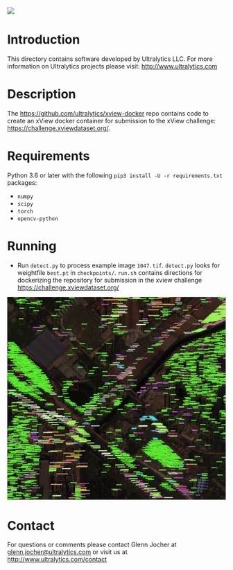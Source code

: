 <img src="https://storage.googleapis.com/ultralytics/UltralyticsLogoName1000×676.png" width="200">  

# Introduction

This directory contains software developed by Ultralytics LLC. For more information on Ultralytics projects please visit:
http://www.ultralytics.com  

# Description

The https://github.com/ultralytics/xview-docker repo contains code to create an xView docker container for submission to the xView challenge: https://challenge.xviewdataset.org/.

# Requirements

Python 3.6 or later with the following `pip3 install -U -r requirements.txt` packages:

- `numpy`
- `scipy`
- `torch`
- `opencv-python`

# Running

- Run `detect.py` to process example image `1047.tif`. `detect.py` looks for weightfile `best.pt` in `checkpoints/`. `run.sh` contains directions for dockerizing the repository for submission in the xview challenge https://challenge.xviewdataset.org/ 

![Alt](https://github.com/ultralytics/xview/blob/master/output_img/1047.jpg "example")

# Contact

For questions or comments please contact Glenn Jocher at glenn.jocher@ultralytics.com or visit us at http://www.ultralytics.com/contact
